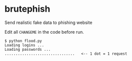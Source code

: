 # brutephish
Send realistic fake data to phishing website

Edit all ```CHANGEME``` in the code before run.

```
$ python flood.py 
Loading logins ...
Loading passwords ...
................................   <-- 1 dot = 1 request
```

